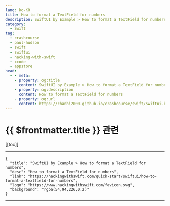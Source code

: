 ```yaml
---
lang: ko-KR
title: How to format a TextField for numbers
description: SwiftUI by Example > How to format a TextField for numbers
category:
  - Swift
tag: 
  - crashcourse
  - paul-hudson
  - swift
  - swiftui
  - hacking-with-swift
  - xcode
  - appstore
head:
  - - meta:
    - property: og:title
      content: SwiftUI by Example > How to format a TextField for numbers
    - property: og:description
      content: How to format a TextField for numbers
    - property: og:url
      content: https://chanhi2000.github.io/crashcourse/swift/swiftui-by-example/06-user-interface-controls/how-to-format-a-textfield-for-numbers.html
---
```


# {{ $frontmatter.title }} 관련

[[toc]]

---

```component VPCard
{
  "title": "SwiftUI by Example > How to format a TextField for numbers",
  "desc": "How to format a TextField for numbers",
  "link": "https://hackingwithswift.com/quick-start/swiftui/how-to-format-a-textfield-for-numbers",
  "logo": "https://www.hackingwithswift.com/favicon.svg",
  "background": "rgba(54,94,226,0.2)"
}
```

---

<TagLinks />